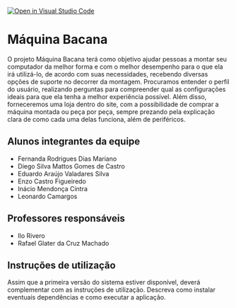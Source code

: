 [![Open in Visual Studio Code](https://classroom.github.com/assets/open-in-vscode-718a45dd9cf7e7f842a935f5ebbe5719a5e09af4491e668f4dbf3b35d5cca122.svg)](https://classroom.github.com/online_ide?assignment_repo_id=10861763&assignment_repo_type=AssignmentRepo)
# Máquina Bacana
O projeto Máquina Bacana terá como objetivo ajudar pessoas a montar seu computador da melhor forma e com o melhor desempenho para o que ela irá utilizá-lo, de acordo com suas necessidades, recebendo diversas opções de suporte no decorrer da montagem. Procuramos entender o perfil do usuário, realizando perguntas para compreender qual as configurações ideais para que ela tenha a melhor experiência possível. Além disso, forneceremos uma loja dentro do site, com a possibilidade de comprar a máquina montada ou peça por peça, sempre prezando pela explicação clara de como cada uma delas funciona, além de periféricos.

## Alunos integrantes da equipe

* Fernanda Rodrigues Dias Mariano
* Diego Silva Mattos Gomes de Castro
* Eduardo Araújo Valadares Silva
* Enzo Castro Figueiredo
* Inácio Mendonça Cintra
* Leonardo Camargos

## Professores responsáveis

* Ilo Rivero
* Rafael Glater da Cruz Machado

## Instruções de utilização

Assim que a primeira versão do sistema estiver disponível, deverá complementar com as instruções de utilização. Descreva como instalar eventuais dependências e como executar a aplicação.
